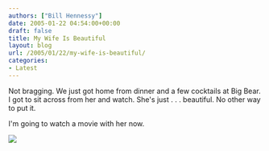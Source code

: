 ```yaml
---
authors: ["Bill Hennessy"]
date: 2005-01-22 04:54:00+00:00
draft: false
title: My Wife Is Beautiful
layout: blog
url: /2005/01/22/my-wife-is-beautiful/
categories:
- Latest
---
```


Not bragging. We just got home from dinner and a few cocktails at Big Bear. I got to sit across from her and watch. She's just . . . beautiful. No other way to put it.




I'm going to watch a movie with her now.

![](https://blog.billhennessy.com/aggbug.aspx?PostID=947)

